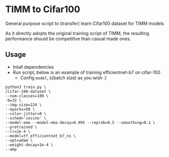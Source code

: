 # TIMM to Cifar100
General purpose script to (transfer) learn Cifar100 dataset for TIMM models

As it directly adopts the original training script of TIMM, the resulting performance should be competitive than casual made ones.

## Usage
- Intall dependencies
- Run script, below is an example of training efficientnet-b7 on cifar-100
  - Config ```model```, ```b```(batch size) as you wish :) 
```
python3 train.py \
/cifar-100-dataset \
--num-classes=100 \
-b=32 \
--img-size=224 \
--epochs=50 \
--color-jitter=0 \
--sched='cosine' \
--model-ema --model-ema-decay=0.995 --reprob=0.5 --smoothing=0.1 \
--pretrained \
--lr=2e-4 \
--model=tf_efficientnet_b7_ns \
--opt=adam \
--weight-decay=1e-4 \
--amp
```

